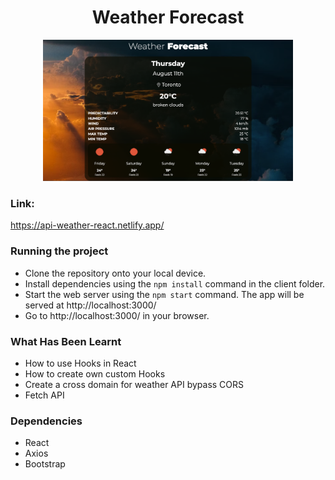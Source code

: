 <h1 align="center">Weather Forecast</h1>


<div align="center">
<img src="https://github.com/ElenaCherpakova/api-weather-react/blob/402f228ac69a9768e456955b6be262db99296f64/public/photos/photoOne.png" width="400"/> 
</div>
 
### Link: 
https://api-weather-react.netlify.app/

### Running the project
  
* Clone the repository onto your local device.
* Install dependencies using the `npm install` command in the client folder.
* Start the web server using the `npm start` command. 
  The app will be served at http://localhost:3000/
* Go to http://localhost:3000/ in your browser.
  
  
### What Has Been Learnt
* How to use Hooks in React 
* How to create own custom Hooks
* Create a cross domain for weather API bypass CORS
* Fetch API
  
### Dependencies

* React
* Axios
* Bootstrap
